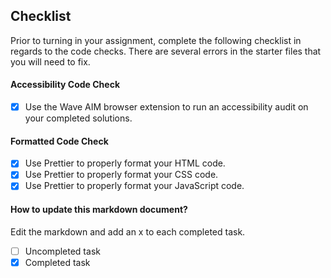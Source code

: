 ## Checklist

Prior to turning in your assignment, complete the following checklist in regards to the code checks. There are several errors in the starter files that you will need to fix.

#### Accessibility Code Check

- [X] Use the Wave AIM browser extension to run an accessibility audit on your completed solutions.

#### Formatted Code Check

- [X] Use Prettier to properly format your HTML code.
- [X] Use Prettier to properly format your CSS code.
- [X] Use Prettier to properly format your JavaScript code.

#### How to update this markdown document?

Edit the markdown and add an x to each completed task.

- [ ] Uncompleted task
- [x] Completed task
